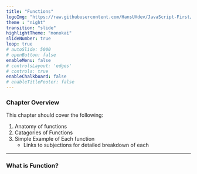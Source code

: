 ```yaml
---
title: "Functions"
logoImg: "https://raw.githubusercontent.com/HansUXdev/JavaScript-First/2acf5840c15af96602aceb66303ea69c5b75e344/logo.svg"
theme : "night"
transition: "slide"
highlightTheme: "monokai"
slideNumber: true
loop: true
# autoSlide: 5000 
# openButton: false
enableMenu: false
# controlsLayout: 'edges'
# controls: true
enableChalkboard: false
# enableTitleFooter: false
---
```


<style>
/* Remove the background color and make mongo commands more visible by adding color */
.line.focus{
  background:none;
  font-size: xx-large;
  color: #5cc4ea;
}

#logo { 
  position: initial !important;
  left: 0!important; 
  top: 0%!important; 
  text-align: center;
  padding-top:1em;

}
#logo > img {height: 10em; max-height: none;}

.slides{
}

.slides > section.present{
top: -20%!important;

}

</style>

### Chapter Overview

This chapter should cover the following:
1. Anatomy of functions
2. Catagories of Functions
3. Simple Example of Each function
    - Links to subjections for detailed breakdown of each

---

### What is Function?